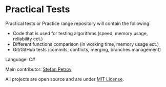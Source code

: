 # Practical Tests
Practical tests or Practice range repository will contain the following:
 
- Code that is used for testing algorithms (speed, memory usage, reliability ect.)
- Different functions comparison (in working time, memory usage ect.)
- Git/GitHub tests (commits, conflicts, merging, branches management)

Language: C#

Main contributor: [Stefan Petrov](https://github.com/Steffkn "steffkn")

All projects are open source and are under [MIT License](https://github.com/Steffkn/PracticalTests/blob/master/LICENSE "MIT License").